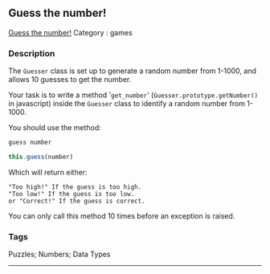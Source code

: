 ## Guess the number!
[Guess the number!](https://www.codewars.com/kata/guess-the-number-1)
Category : games

### Description
The `Guesser` class is set up to generate a random number from 1-1000, and allows 10 guesses to get the number.

Your task is to write a method '`get_number`' (`Guesser.prototype.getNumber()` in javascript) inside the `Guesser` class to identify a random number from 1-1000.

You should use the method:
```ruby
guess number
```
```javascript
this.guess(number)
```
Which will return either:
```
"Too high!" If the guess is too high.
"Too low!" If the guess is too low.
or "Correct!" If the guess is correct.
```

You can only call this method 10 times before an exception is raised.

### Tags
Puzzles; Numbers; Data Types

- - -
